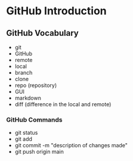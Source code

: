 # GitHub Introduction

## GitHub Vocabulary
- git
- GitHub
- remote
- local
- branch
- clone
- repo (repository)
- GUI
- markdown
- diff (difference in the local and remote)

### GitHub Commands 
- git status 
- git add <filename>
- git commit -m "description of changes made"
- git push origin main

